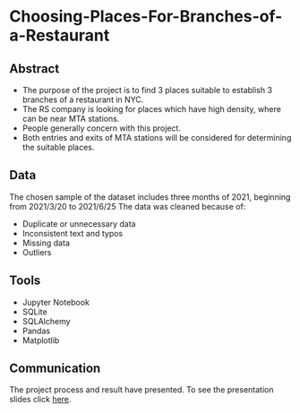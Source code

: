 # Choosing-Places-For-Branches-of-a-Restaurant
## Abstract
-	The purpose of the project is to find 3 places suitable to establish 3 branches of a restaurant in NYC. 
-	The RS company is looking for places which have high density, where can be near MTA stations.
-	People generally concern with this project.
-	Both entries and exits of MTA stations will be considered for determining the suitable places.

## Data
The chosen sample of the dataset includes three months of 2021, beginning from 2021/3/20 to 2021/6/25
The data was cleaned because of:
-	Duplicate or unnecessary data
-	Inconsistent text and typos
-	Missing data
-	Outliers

## Tools
-	Jupyter Notebook
-	SQLite 
-	SQLAlchemy
-	Pandas
-	Matplotlib

## Communication
The project process and result have presented. To see the presentation slides click [here](https://github.com/ahmedalsadan/Project-1-Choosing-Places-For-Branches-of-a-Restaurant/blob/main/Presentation%20Slides.pdf).
